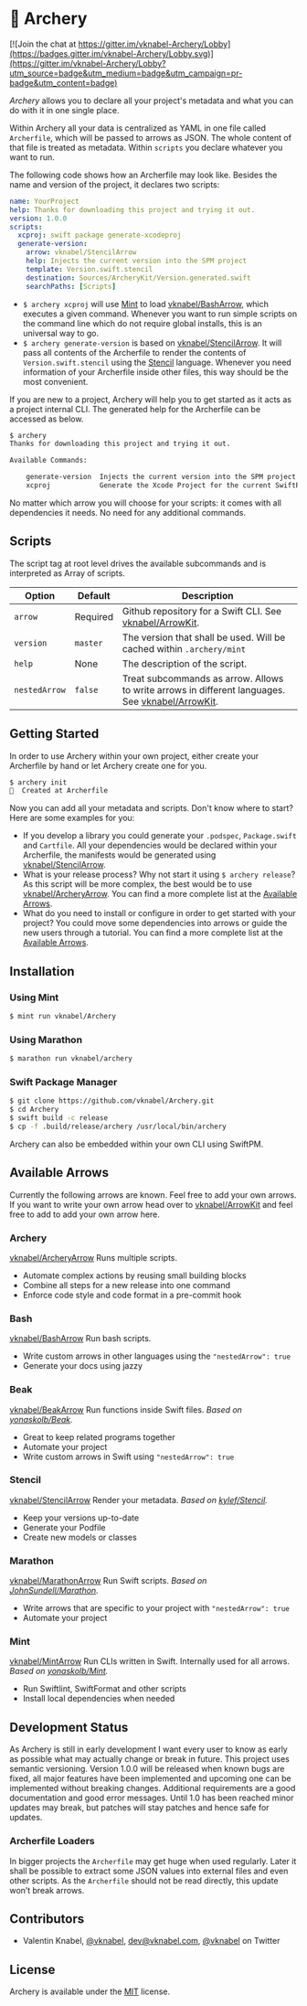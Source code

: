 # 🏹 Archery

[![Join the chat at https://gitter.im/vknabel-Archery/Lobby](https://badges.gitter.im/vknabel-Archery/Lobby.svg)](https://gitter.im/vknabel-Archery/Lobby?utm_source=badge&utm_medium=badge&utm_campaign=pr-badge&utm_content=badge)

*Archery* allows you to declare all your project's metadata and what you can do with it in one single place.

Within Archery all your data is centralized as YAML in one file called `Archerfile`, which will be passed to arrows as JSON. The whole content of that file is treated as metadata. Within `scripts` you declare whatever you want to run.

The following code shows how an Archerfile may look like. Besides the name and version of the project, it declares two scripts:
```yaml
name: YourProject
help: Thanks for downloading this project and trying it out.
version: 1.0.0
scripts:
  xcproj: swift package generate-xcodeproj
  generate-version:
    arrow: vknabel/StencilArrow
    help: Injects the current version into the SPM project
    template: Version.swift.stencil
    destination: Sources/ArcheryKit/Version.generated.swift
    searchPaths: [Scripts]

```
* `$ archery xcproj` will use [Mint](https://github.com/yonaskolb/Mint) to load [vknabel/BashArrow](https://github.com/vknabel/BashArrow), which executes a given command. Whenever you want to run simple scripts on the command line which do not require global installs, this is an universal way to go.
* `$ archery generate-version` is based on [vknabel/StencilArrow](https://github.com/vknabel/StencilArrow). It will pass all contents of the Archerfile to render the contents of `Version.swift.stencil` using the [Stencil](https://github.com/kylef/Stencil) language. Whenever you need information of your Archerfile inside other files, this way should be the most convenient.

If you are new to a project, Archery will help you to get started as it acts as a project internal CLI. The generated help for the Archerfile can be accessed as below.

```bash
$ archery
Thanks for downloading this project and trying it out.

Available Commands:

    generate-version  Injects the current version into the SPM project
    xcproj            Generate the Xcode Project for the current SwiftPM project
```

No matter which arrow you will choose for your scripts: it comes with all dependencies it needs. No need for any additional commands.

## Scripts
The script tag at root level drives the available subcommands and is interpreted as Array of scripts.

| Option        | Default   | Description               |
|---------------|-----------|---------------------------|
| `arrow`       | Required  | Github repository for a Swift CLI. See [vknabel/ArrowKit](https://github.com/vknabel/ArrowKit/blob/master/README.md). |
| `version`     | `master`  | The version that shall be used. Will be cached within `.archery/mint` |
| `help`        | None      | The description of the script. |
| `nestedArrow` | `false`   | Treat subcommands as arrow. Allows to write arrows in different languages. See [vknabel/ArrowKit](https://github.com/vknabel/ArrowKit/blob/master/README.md). |

## Getting Started

In order to use Archery within your own project, either create your Archerfile by hand or let Archery create one for you.

```bash
$ archery init
🏹  Created at Archerfile
```

Now you can add all your metadata and scripts. Don't know where to start? Here are some examples for you:

* If you develop a library you could generate your `.podspec`, `Package.swift` and `Cartfile`. All your dependencies would be declared within your Archerfile, the manifests would be generated using [vknabel/StencilArrow](https://github.com/vknabel/StencilArrow).
* What is your release process? Why not start it using `$ archery release`? As this script will be more complex, the best would be to use [vknabel/ArcheryArrow](https://github.com/vknabel/ArcheryArrow). You can find a more complete list at the [Available Arrows](#available-arrows).
* What do you need to install or configure in order to get started with your project? You could move some dependencies into arrows or guide the new users through a tutorial. You can find a more complete list at the [Available Arrows](#available-arrows).

## Installation


### Using Mint
```bash
$ mint run vknabel/Archery
```

### Using Marathon
```bash
$ marathon run vknabel/archery
```

### Swift Package Manager
```bash
$ git clone https://github.com/vknabel/Archery.git
$ cd Archery
$ swift build -c release
$ cp -f .build/release/archery /usr/local/bin/archery
```

Archery can also be embedded within your own CLI using SwiftPM.

## Available Arrows
Currently the following arrows are known. Feel free to add your own arrows. If you want to write your own arrow head over to [vknabel/ArrowKit](https://github.com/vknabel/ArrowKit/blob/master/README.md) and feel free to add to add your own arrow here.

### Archery
[vknabel/ArcheryArrow](https://github.com/vknabel/ArcheryArrow) Runs multiple scripts.
* Automate complex actions by reusing small building blocks
* Combine all steps for a new release into one command
* Enforce code style and code format in a pre-commit hook

### Bash
[vknabel/BashArrow](https://github.com/vknabel/BashArrow) Run bash scripts.
* Write custom arrows in other languages using the `"nestedArrow": true`
* Generate your docs using jazzy

### Beak
[vknabel/BeakArrow](https://github.com/vknabel/BeakArrow) Run functions inside Swift files.
*Based on [yonaskolb/Beak](https://github.com/yonaskolb/Beak).*

* Great to keep related programs together
* Automate your project
* Write custom arrows in Swift using `"nestedArrow": true`

### Stencil
[vknabel/StencilArrow](https://github.com/vknabel/StencilArrow) Render your metadata.
*Based on [kylef/Stencil](https://github.com/kylef/Stencil).*

* Keep your versions up-to-date
* Generate your Podfile
* Create new models or classes

### Marathon
[vknabel/MarathonArrow](https://github.com/vknabel/MarathonArrow) Run Swift scripts.
*Based on [JohnSundell/Marathon](https://github.com/JohnSundell/Marathon).*

* Write arrows that are specific to your project with `"nestedArrow": true`
* Automate your project

### Mint
[vknabel/MintArrow](https://github.com/vknabel/MintArrow) Run CLIs written in Swift. Internally used for all arrows.
*Based on [yonaskolb/Mint](https://github.com/yonaskolb/Mint).*

* Run Swiftlint, SwiftFormat and other scripts
* Install local dependencies when needed



## Development Status
As Archery is still in early development I want every user to know as early as possible what may actually change or break in future. This project uses semantic versioning. Version 1.0.0 will be released when known bugs are fixed, all major features have been implemented and upcoming one can be implemented without breaking changes. Additional requirements are a good documentation and good error messages. Until 1.0 has been reached minor updates may break, but patches will stay patches and hence safe for updates.

### Archerfile Loaders
In bigger projects the `Archerfile` may get huge when used regularly. Later it shall be possible to extract some JSON values into external files and even other scripts. As the `Archerfile` should not be read directly, this update won’t break arrows.

## Contributors
* Valentin Knabel, [@vknabel](https://github.com/vknabel), dev@vknabel.com, [@vknabel](https://twitter.com/vknabel) on Twitter


## License
Archery is available under the [MIT](https://github.com/vknabel/archery/master/LICENSE) license.
